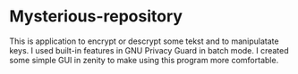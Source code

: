 # Mysterious-repository
This is application to encrypt or descrypt some tekst and to manipulatate keys. 
I used built-in features in GNU Privacy Guard in batch mode.
I created some simple GUI in zenity to make using this program more comfortable.
